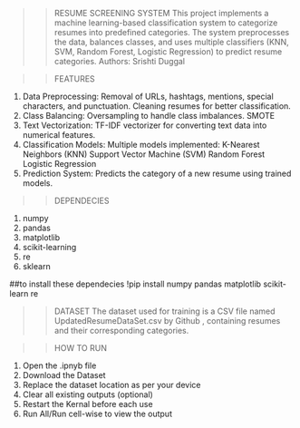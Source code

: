 >>RESUME SCREENING SYSTEM
This project implements a machine learning-based classification system to categorize resumes into predefined categories. The system preprocesses the data, balances classes, and uses multiple classifiers (KNN, SVM, Random Forest, Logistic Regression) to predict resume categories.
Authors: Srishti Duggal


>>FEATURES
1. Data Preprocessing:
    Removal of URLs, hashtags, mentions, special characters, and punctuation.
    Cleaning resumes for better classification.
2. Class Balancing:
    Oversampling to handle class imbalances.
    SMOTE
4. Text Vectorization:
    TF-IDF vectorizer for converting text data into numerical features.
5. Classification Models:
    Multiple models implemented:
    K-Nearest Neighbors (KNN)
    Support Vector Machine (SVM)
    Random Forest
    Logistic Regression
6. Prediction System:
    Predicts the category of a new resume using trained models.

>>DEPENDECIES
1. numpy
2. pandas
3. matplotlib
4. scikit-learning
5. re
6. sklearn

##to install these dependecies
!pip install numpy pandas matplotlib scikit-learn re


>>DATASET
The dataset used for training is a CSV file named UpdatedResumeDataSet.csv by Github , containing resumes and their corresponding categories.


>>HOW TO RUN
1. Open the .ipnyb file
2. Download the Dataset
3. Replace the dataset location as per your device
4. Clear all existing outputs (optional)
5. Restart the Kernal before each use
6. Run All/Run cell-wise to view the output
